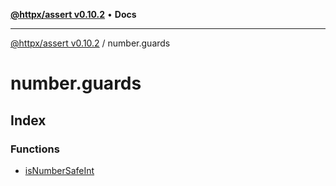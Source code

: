 [**@httpx/assert v0.10.2**](../README.md) • **Docs**

***

[@httpx/assert v0.10.2](../README.md) / number.guards

# number.guards

## Index

### Functions

- [isNumberSafeInt](functions/isNumberSafeInt.md)
